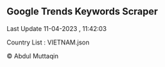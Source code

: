 

## Google Trends Keywords Scraper 
 
Last Update 11-04-2023 , 11:42:03

Country List :
VIETNAM.json



© Abdul Muttaqin 

